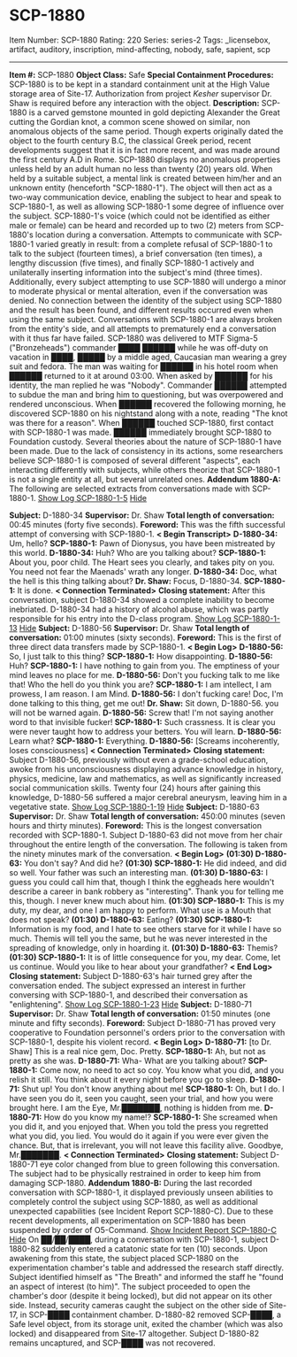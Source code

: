 # SCP-1880
Item Number: SCP-1880
Rating: 220
Series: series-2
Tags: _licensebox, artifact, auditory, inscription, mind-affecting, nobody, safe, sapient, scp

---

**Item #:** SCP-1880
**Object Class:** Safe
**Special Containment Procedures:** SCP-1880 is to be kept in a standard containment unit at the High Value storage area of Site-17. Authorization from project _Kesher_ supervisor Dr. Shaw is required before any interaction with the object.
**Description:** SCP-1880 is a carved gemstone mounted in gold depicting Alexander the Great cutting the Gordian knot, a common scene showed on similar, non anomalous objects of the same period. Though experts originally dated the object to the fourth century B.C, the classical Greek period, recent developments suggest that it is in fact more recent, and was made around the first century A.D in Rome.
SCP-1880 displays no anomalous properties unless held by an adult human no less than twenty (20) years old. When held by a suitable subject, a mental link is created between him/her and an unknown entity (henceforth "SCP-1880-1"). The object will then act as a two-way communication device, enabling the subject to hear and speak to SCP-1880-1, as well as allowing SCP-1880-1 some degree of influence over the subject. SCP-1880-1's voice (which could not be identified as either male or female) can be heard and recorded up to two (2) meters from SCP-1880's location during a conversation.
Attempts to communicate with SCP-1880-1 varied greatly in result: from a complete refusal of SCP-1880-1 to talk to the subject (fourteen times), a brief conversation (ten times), a lengthy discussion (five times), and finally SCP-1880-1 actively and unilaterally inserting information into the subject's mind (three times). Additionally, every subject attempting to use SCP-1880 will undergo a minor to moderate physical or mental alteration, even if the conversation was denied. No connection between the identity of the subject using SCP-1880 and the result has been found, and different results occurred even when using the same subject. Conversations with SCP-1880-1 are always broken from the entity's side, and all attempts to prematurely end a conversation with it thus far have failed.
SCP-1880 was delivered to MTF Sigma-5 ("Bronzeheads") commander ████ ██████ while he was off-duty on vacation in ████, █████ by a middle aged, Caucasian man wearing a grey suit and fedora. The man was waiting for ██████ in his hotel room when ██████ returned to it at around 03:00. When asked by ██████ for his identity, the man replied he was "Nobody". Commander ██████ attempted to subdue the man and bring him to questioning, but was overpowered and rendered unconscious. When ██████ recovered the following morning, he discovered SCP-1880 on his nightstand along with a note, reading "The knot was there for a reason". When ██████ touched SCP-1880, first contact with SCP-1880-1 was made. ██████ immediately brought SCP-1880 to Foundation custody.
Several theories about the nature of SCP-1880-1 have been made. Due to the lack of consistency in its actions, some researchers believe SCP-1880-1 is composed of several different "aspects", each interacting differently with subjects, while others theorize that SCP-1880-1 is not a single entity at all, but several unrelated ones.
**Addendum 1880-A:** The following are selected extracts from conversations made with SCP-1880-1.
[Show Log SCP-1880-1-5](javascript:;)
[Hide](javascript:;)
  
**Subject:** D-1880-34
**Supervisor:** Dr. Shaw
**Total length of conversation:** 00:45 minutes (forty five seconds).
**Foreword:** This was the fifth successful attempt of conversing with SCP-1880-1.
**< Begin Transcript>**
**D-1880-34:** Um, hello?
**SCP-1880-1:** Pawn of Dionysus, you have been mistreated by this world.
**D-1880-34:** Huh? Who are you talking about?
**SCP-1880-1:** About you, poor child. The Heart sees you clearly, and takes pity on you. You need not fear the Maenads' wrath any longer.
**D-1880-34:** Doc, what the hell is this thing talking about?
**Dr. Shaw:** Focus, D-1880-34.
**SCP-1880-1:** It is done.
**< Connection Terminated>**
**Closing statement:** After this conversation, subject D-1880-34 showed a complete inability to become inebriated. D-1880-34 had a history of alcohol abuse, which was partly responsible for his entry into the D-class program.
[Show Log SCP-1880-1-13](javascript:;)
[Hide](javascript:;)
**Subject:** D-1880-56
**Supervisor:** Dr. Shaw
**Total length of conversation:** 01:00 minutes (sixty seconds).
**Foreword:** This is the first of three direct data transfers made by SCP-1880-1.
**< Begin Log>**
**D-1880-56:** So, I just talk to this thing?
**SCP-1880-1:** How disappointing.
**D-1880-56:** Huh?
**SCP-1880-1:** I have nothing to gain from you. The emptiness of your mind leaves no place for me.
**D-1880-56:** Don't you fucking talk to me like that! Who the hell do you think you are?
**SCP-1880-1:** I am intellect, I am prowess, I am reason. I am Mind.
**D-1880-56:** I don't fucking care! Doc, I'm done talking to this thing, get me out!
**Dr. Shaw:** Sit down, D-1880-56. you will not be warned again.
**D-1880-56:** Screw that! I'm not saying another word to that invisible fucker!
**SCP-1880-1:** Such crassness. It is clear you were never taught how to address your betters. You will learn.
**D-1880-56:** Learn what?
**SCP-1880-1:** Everything.
**D-1880-56:** [Screams incoherently, loses consciousness]
**< Connection Terminated>**
**Closing statement:** Subject D-1880-56, previously without even a grade-school education, awoke from his unconsciousness displaying advance knowledge in history, physics, medicine, law and mathematics, as well as significantly increased social communication skills. Twenty four (24) hours after gaining this knowledge, D-1880-56 suffered a major cerebral aneurysm, leaving him in a vegetative state.
[Show Log SCP-1880-1-19](javascript:;)
[Hide](javascript:;)
**Subject:** D-1880-63
**Supervisor:** Dr. Shaw
**Total length of conversation:** 450:00 minutes (seven hours and thirty minutes).
**Foreword:** This is the longest conversation recorded with SCP-1880-1. Subject D-1880-63 did not move from her chair throughout the entire length of the conversation. The following is taken from the ninety minutes mark of the conversation.
**< Begin Log>**
**(01:30) D-1880-63:** You don't say? And did he?
**(01:30) SCP-1880-1:** He did indeed, and did so well. Your father was such an interesting man.
**(01:30) D-1880-63:** I guess you could call him that, though I think the eggheads here wouldn't describe a career in bank robbery as "interesting". Thank you for telling me this, though. I never knew much about him.
**(01:30) SCP-1880-1:** This is my duty, my dear, and one I am happy to perform. What use is a Mouth that does not speak?
**(01:30) D-1880-63:** Eating?
**(01:30) SCP-1880-1:** Information is my food, and I hate to see others starve for it while I have so much. Themis will tell you the same, but he was never interested in the spreading of knowledge, only in hoarding it.
**(01:30) D-1880-63:** Themis?
**(01:30) SCP-1880-1:** It is of little consequence for you, my dear. Come, let us continue. Would you like to hear about your grandfather?
**< End Log>**
**Closing statement:** Subject D-1880-63's hair turned grey after the conversation ended. The subject expressed an interest in further conversing with SCP-1880-1, and described their conversation as "enlightening".
[Show Log SCP-1880-1-23](javascript:;)
[Hide](javascript:;)
**Subject:** D-1880-71
**Supervisor:** Dr. Shaw
**Total length of conversation:** 01:50 minutes (one minute and fifty seconds).
**Foreword:** Subject D-1880-71 has proved very cooperative to Foundation personnel's orders prior to the conversation with SCP-1880-1, despite his violent record.
**< Begin Log>**
**D-1880-71:** [to Dr. Shaw] This is a real nice gem, Doc. Pretty.
**SCP-1880-1:** Ah, but not as pretty as she was.
**D-1880-71:** Wha- What are you talking about?
**SCP-1880-1:** Come now, no need to act so coy. You know what you did, and you relish it still. You think about it every night before you go to sleep.
**D-1880-71:** Shut up! You don't know anything about me!
**SCP-1880-1:** Oh, but I do. I have seen you do it, seen you caught, seen your trial, and how you were brought here. I am the Eye, Mr.███████, nothing is hidden from me.
**D-1880-71:** How do you know my name!?
**SCP-1880-1:** She screamed when you did it, and you enjoyed that. When you told the press you regretted what you did, you lied. You would do it again if you were ever given the chance. But, that is irrelevant, you will not leave this facility alive. Goodbye, Mr.███████.
**< Connection Terminated>**
**Closing statement:** Subject D-1880-71 eye color changed from blue to green following this conversation. The subject had to be physically restrained in order to keep him from damaging SCP-1880.
**Addendum 1880-B:** During the last recorded conversation with SCP-1880-1, it displayed previously unseen abilities to completely control the subject using SCP-1880, as well as additional unexpected capabilities (see Incident Report SCP-1880-C). Due to these recent developments, all experimentation on SCP-1880 has been suspended by order of O5-Command.
[Show Incident Report SCP-1880-C](javascript:;)
[Hide](javascript:;)
On ██/██/████, during a conversation with SCP-1880-1, subject D-1880-82 suddenly entered a catatonic state for ten (10) seconds. Upon awakening from this state, the subject placed SCP-1880 on the experimentation chamber's table and addressed the research staff directly. Subject identified himself as "The Breath" and informed the staff he "found an aspect of interest (to him)". The subject proceeded to open the chamber's door (despite it being locked), but did not appear on its other side. Instead, security cameras caught the subject on the other side of Site-17, in SCP-████ containment chamber. D-1880-82 removed SCP-████, a Safe level object, from its storage unit, exited the chamber (which was also locked) and disappeared from Site-17 altogether. Subject D-1880-82 remains uncaptured, and SCP-████ was not recovered.